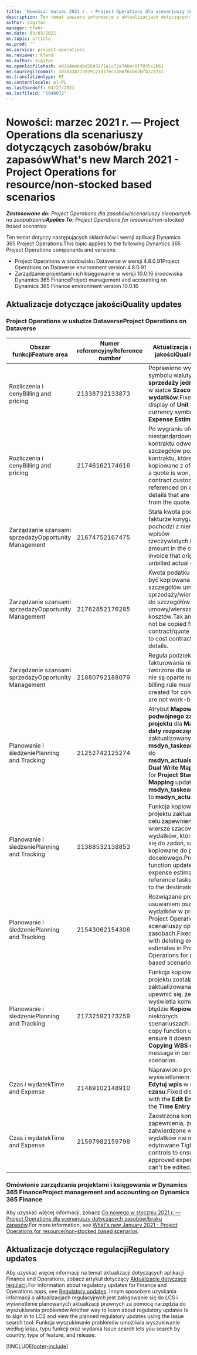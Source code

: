 ```yaml
---
title: 'Nowości: marzec 2021 r. — Project Operations dla scenariuszy dotyczących zasobów/braku zapasów'
description: Ten temat zawiera informacje o aktualizacjach dotyczących jakości dostępnych w wersji Project Operations z marca 2021 r. w scenariuszach dotyczących zasobów/braku zapasów.
author: sigitac
manager: tfehr
ms.date: 03/03/2021
ms.topic: article
ms.prod: ''
ms.service: project-operations
ms.reviewer: kfend
ms.author: sigitac
ms.openlocfilehash: 4d114ee64bd26d3271a1c72a7404c0f7035c2b61
ms.sourcegitcommit: 3d78338773929121d17ec3386f6cb67bfb2272cc
ms.translationtype: HT
ms.contentlocale: pl-PL
ms.lasthandoff: 04/27/2021
ms.locfileid: "5948072"
---
```

# <a name="whats-new-march-2021---project-operations-for-resourcenon-stocked-based-scenarios"></a><span data-ttu-id="61bc8-103">Nowości: marzec 2021 r. — Project Operations dla scenariuszy dotyczących zasobów/braku zapasów</span><span class="sxs-lookup"><span data-stu-id="61bc8-103">What's new March 2021 - Project Operations for resource/non-stocked based scenarios</span></span>

<span data-ttu-id="61bc8-104">_**Zastosowane do:** Project Operations dla zasobów/scenariuszy nieopartych na zaopatrzeniu_</span><span class="sxs-lookup"><span data-stu-id="61bc8-104">_**Applies To:** Project Operations for resource/non-stocked based scenarios_</span></span>

<span data-ttu-id="61bc8-105">Ten temat dotyczy następujących składników i wersji aplikacji Dynamics 365 Project Operations:</span><span class="sxs-lookup"><span data-stu-id="61bc8-105">This topic applies to the following Dynamics 365 Project Operations components and versions:</span></span>

- <span data-ttu-id="61bc8-106">Project Operations w środowisku Dataverse w wersji 4.8.0.91</span><span class="sxs-lookup"><span data-stu-id="61bc8-106">Project Operations on Dataverse environment version 4.8.0.91</span></span> 
- <span data-ttu-id="61bc8-107">Zarządzanie projektami i ich księgowanie w wersji 10.0.16 środowiska Dynamics 365 Finance</span><span class="sxs-lookup"><span data-stu-id="61bc8-107">Project management and accounting on Dynamics 365 Finance environment version 10.0.16</span></span> 

## <a name="quality-updates"></a><span data-ttu-id="61bc8-108">Aktualizacje dotyczące jakości</span><span class="sxs-lookup"><span data-stu-id="61bc8-108">Quality updates</span></span>

### <a name="project-operations-on-dataverse"></a><span data-ttu-id="61bc8-109">Project Operations w usłudze Dataverse</span><span class="sxs-lookup"><span data-stu-id="61bc8-109">Project Operations on Dataverse</span></span>


| <span data-ttu-id="61bc8-110">**Obszar funkcji**</span><span class="sxs-lookup"><span data-stu-id="61bc8-110">**Feature area**</span></span> | <span data-ttu-id="61bc8-111">**Numer referencyjny**</span><span class="sxs-lookup"><span data-stu-id="61bc8-111">**Reference number**</span></span> | <span data-ttu-id="61bc8-112">**Aktualizacja dotycząca jakości**</span><span class="sxs-lookup"><span data-stu-id="61bc8-112">**Quality update**</span></span> |
| --- | --- | --- |
| <span data-ttu-id="61bc8-113">Rozliczenia i ceny</span><span class="sxs-lookup"><span data-stu-id="61bc8-113">Billing and pricing</span></span> | <span data-ttu-id="61bc8-114">2133873</span><span class="sxs-lookup"><span data-stu-id="61bc8-114">2133873</span></span> | <span data-ttu-id="61bc8-115">Poprawiono wyświetlanie symbolu waluty **Ceny sprzedaży jednostkowej** w siatce **Szacowania wydatków**.</span><span class="sxs-lookup"><span data-stu-id="61bc8-115">Fixed the display of **Unit Sales Price** currency symbol in the **Expense Estimates** grid.</span></span> |
| <span data-ttu-id="61bc8-116">Rozliczenia i ceny</span><span class="sxs-lookup"><span data-stu-id="61bc8-116">Billing and pricing</span></span> | <span data-ttu-id="61bc8-117">2174616</span><span class="sxs-lookup"><span data-stu-id="61bc8-117">2174616</span></span> | <span data-ttu-id="61bc8-118">Po wygraniu oferty do niestandardowy cennik kontraktu odwołuje się do szczegółów pozycji kontraktu, które są kopiowane z oferty.</span><span class="sxs-lookup"><span data-stu-id="61bc8-118">When a quote is won, the contract custom pricelist is referenced on contract line details that are copied from the quote.</span></span> |
| <span data-ttu-id="61bc8-119">Zarządzanie szansami sprzedaży</span><span class="sxs-lookup"><span data-stu-id="61bc8-119">Opportunity Management</span></span> | <span data-ttu-id="61bc8-120">2167475</span><span class="sxs-lookup"><span data-stu-id="61bc8-120">2167475</span></span> | <span data-ttu-id="61bc8-121">Stała kwota podatku na fakturze korygującej, która pochodzi z nierozliczonych wpisów rzeczywistych.</span><span class="sxs-lookup"><span data-stu-id="61bc8-121">Fixed tax amount in the correction invoice that originated an unbilled actual entry.</span></span> |
| <span data-ttu-id="61bc8-122">Zarządzanie szansami sprzedaży</span><span class="sxs-lookup"><span data-stu-id="61bc8-122">Opportunity Management</span></span> | <span data-ttu-id="61bc8-123">2176285</span><span class="sxs-lookup"><span data-stu-id="61bc8-123">2176285</span></span> | <span data-ttu-id="61bc8-124">Kwota podatku nie może być kopiowana ze szczegółów umowy sprzedaży/wiersza oferty do szczegółów wiersza umowy/wiersza oferty kosztów.</span><span class="sxs-lookup"><span data-stu-id="61bc8-124">Tax amount must not be copied from sales contract/quote line details to cost contract/quote line details.</span></span> |
| <span data-ttu-id="61bc8-125">Zarządzanie szansami sprzedaży</span><span class="sxs-lookup"><span data-stu-id="61bc8-125">Opportunity Management</span></span> | <span data-ttu-id="61bc8-126">2188079</span><span class="sxs-lookup"><span data-stu-id="61bc8-126">2188079</span></span> | <span data-ttu-id="61bc8-127">Reguła podzielonego fakturowania nie może być tworzona dla umów, które nie są oparte na pracy.</span><span class="sxs-lookup"><span data-stu-id="61bc8-127">Split billing rule must not be created for contracts that are not work-based.</span></span> |
| <span data-ttu-id="61bc8-128">Planowanie i śledzenie</span><span class="sxs-lookup"><span data-stu-id="61bc8-128">Planning and Tracking</span></span> | <span data-ttu-id="61bc8-129">2125274</span><span class="sxs-lookup"><span data-stu-id="61bc8-129">2125274</span></span> | <span data-ttu-id="61bc8-130">Atrybut **Mapowania podwójnego zapisu projektu** dla **Mapowania daty rozpoczęcia projektu** zaktualizowany z **msdyn\_taskearlieststart** do **msdyn\_actualstart**.</span><span class="sxs-lookup"><span data-stu-id="61bc8-130">**Project Dual Write Map** attribute for **Project Start Date Mapping** updated from **msdyn\_taskearlieststart** to **msdyn\_actualstart**.</span></span> |
| <span data-ttu-id="61bc8-131">Planowanie i śledzenie</span><span class="sxs-lookup"><span data-stu-id="61bc8-131">Planning and Tracking</span></span> | <span data-ttu-id="61bc8-132">2138853</span><span class="sxs-lookup"><span data-stu-id="61bc8-132">2138853</span></span> | <span data-ttu-id="61bc8-133">Funkcja kopiowania projektu zaktualizowana w celu zapewnienia, że wiersze szacowania wydatków, które odwołują się do zadań, są kopiowane do projektu docelowego.</span><span class="sxs-lookup"><span data-stu-id="61bc8-133">Project copy function updated to ensure expense estimate lines that reference tasks are copied to the destination project.</span></span> |
| <span data-ttu-id="61bc8-134">Planowanie i śledzenie</span><span class="sxs-lookup"><span data-stu-id="61bc8-134">Planning and Tracking</span></span> | <span data-ttu-id="61bc8-135">2154306</span><span class="sxs-lookup"><span data-stu-id="61bc8-135">2154306</span></span> | <span data-ttu-id="61bc8-136">Rozwiązane problemy z usuwaniem oszacowań wydatków w programie Project Operations dla scenariuszy opartych na zasobach.</span><span class="sxs-lookup"><span data-stu-id="61bc8-136">Fixed issues with deleting expense estimates in Project Operations for resource-based scenarios.</span></span> |
| <span data-ttu-id="61bc8-137">Planowanie i śledzenie</span><span class="sxs-lookup"><span data-stu-id="61bc8-137">Planning and Tracking</span></span> | <span data-ttu-id="61bc8-138">2173259</span><span class="sxs-lookup"><span data-stu-id="61bc8-138">2173259</span></span> | <span data-ttu-id="61bc8-139">Funkcja kopiowania projektu została zaktualizowana, aby upewnić się, że nie wyświetla komunikatu o błędzie **Kopiowanie SPP** w niektórych scenariuszach.</span><span class="sxs-lookup"><span data-stu-id="61bc8-139">Project copy function updated to ensure it doesn't display **Copying WBS** error message in certain scenarios.</span></span> |
| <span data-ttu-id="61bc8-140">Czas i wydatek</span><span class="sxs-lookup"><span data-stu-id="61bc8-140">Time and Expense</span></span> | <span data-ttu-id="61bc8-141">2148910</span><span class="sxs-lookup"><span data-stu-id="61bc8-141">2148910</span></span> | <span data-ttu-id="61bc8-142">Naprawiono problem z wyświetlaniem strony **Edytuj wpis** w siatce **Wpis czasu**.</span><span class="sxs-lookup"><span data-stu-id="61bc8-142">Fixed display issue with the **Edit Entry** page in the **Time Entry** grid.</span></span> |
| <span data-ttu-id="61bc8-143">Czas i wydatek</span><span class="sxs-lookup"><span data-stu-id="61bc8-143">Time and Expense</span></span> | <span data-ttu-id="61bc8-144">2159798</span><span class="sxs-lookup"><span data-stu-id="61bc8-144">2159798</span></span> | <span data-ttu-id="61bc8-145">Zaostrzona kontrola w celu zapewnienia, że zatwierdzone wpisy wydatków nie mogą być edytowane.</span><span class="sxs-lookup"><span data-stu-id="61bc8-145">Tightened controls to ensure approved expense entries can't be edited.</span></span> |

### <a name="project-management-and-accounting-on-dynamics-365-finance"></a><span data-ttu-id="61bc8-146">Omówienie zarządzania projektami i księgowania w Dynamics 365 Finance</span><span class="sxs-lookup"><span data-stu-id="61bc8-146">Project management and accounting on Dynamics 365 Finance</span></span>

<span data-ttu-id="61bc8-147">Aby uzyskać więcej informacji, zobacz [Co nowego w styczniu 2021 r. — Project Operations dla scenariuszy dotyczących zasobów/braku zapasów](whats-new-jan-2021-resource-based.md).</span><span class="sxs-lookup"><span data-stu-id="61bc8-147">For more information, see [What's new January 2021 - Project Operations for resource/non-stocked based scenarios](whats-new-jan-2021-resource-based.md).</span></span>

## <a name="regulatory-updates"></a><span data-ttu-id="61bc8-148">Aktualizacje dotyczące regulacji</span><span class="sxs-lookup"><span data-stu-id="61bc8-148">Regulatory updates</span></span>

<span data-ttu-id="61bc8-149">Aby uzyskać więcej informacji na temat aktualizacji dotyczących aplikacji Finance and Operations, zobacz artykuł dotyczący [Aktualizacje dotyczące regulacji](/dynamics365/finance/localizations/regulatory-updates).</span><span class="sxs-lookup"><span data-stu-id="61bc8-149">For information about regulatory updates for Finance and Operations apps, see [Regulatory updates](/dynamics365/finance/localizations/regulatory-updates).</span></span> <span data-ttu-id="61bc8-150">Innym sposobem uzyskania informacji o aktualizacjach regulacyjnych jest zalogowanie się do LCS i wyświetlenie planowanych aktualizacji prawnych za pomocą narzędzia do wyszukiwania problemów.</span><span class="sxs-lookup"><span data-stu-id="61bc8-150">Another way to learn about regulatory updates is to sign in to LCS and view the planned regulatory updates using the issue search tool.</span></span> <span data-ttu-id="61bc8-151">Funkcja wyszukiwanie problemów umożliwia wyszukiwanie według kraju, typu funkcji oraz wydania.</span><span class="sxs-lookup"><span data-stu-id="61bc8-151">Issue search lets you search by country, type of feature, and release.</span></span>


[!INCLUDE[footer-include](../includes/footer-banner.md)]